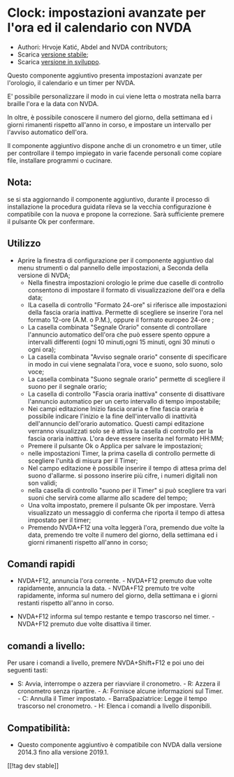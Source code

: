 # Clock: impostazioni avanzate per l'ora ed il calendario con NVDA #

* Authori: Hrvoje Katić, Abdel and NVDA contributors;
* Scarica [versione stabile][1];
* Scarica [versione in sviluppo][2].


Questo componente aggiuntivo presenta impostazioni avanzate per l'orologio,
il calendario e un timer per NVDA.

E' possibile personalizzare il modo in cui viene letta o mostrata nella
barra braille l'ora e la data con NVDA.

In oltre, è possibile conoscere il numero del giorno, della settimana ed i
giorni rimanenti rispetto all'anno in corso, e impostare un intervallo per
l'avviso automatico dell'ora.

Il componente aggiuntivo dispone anche di un cronometro e un timer, utile
per controllare il tempo impiegato in varie facende personali come copiare
file, installare programmi o cucinare.

## Nota:

se si sta aggiornando il componente aggiuntivo, durante il processo di
installazione la procedura guidata rileva se la vecchia configurazione è
compatibile con la nuova e propone la correzione. Sarà sufficiente premere
il pulsante Ok per confermare.

## Utilizzo

*	Aprire la finestra di configurazione per il componente aggiuntivo dal menu strumenti o dal pannello delle impostazioni, a Seconda della versione di NVDA;
	*	Nella finestra impostazioni orologio le prime due caselle di controllo consentono di impostare il formato di visualizzazione dell'ora e della data;
	*	ILa casella di controllo "Formato 24-ore" si riferisce alle impostazioni della fascia oraria inattiva. Permette di scegliere se inserire l'ora nel formato 12-ore (A.M. o  P.M.), oppure il formato europeo 24-ore ;
	*	La casella combinata "Segnale Orario" consente di controllare l'annuncio automatico dell'ora che può essere spento oppure a intervalli differenti (ogni 10 minuti,ogni 15 minuti, ogni 30 minuti o ogni ora);
	*	La casella combinata "Avviso segnale orario" consente di specificare in modo in cui viene segnalata l'ora, voce e suono, solo suono, solo voce;
	*	La casella combinata "Suono segnale orario" permette di scegliere il suono per il segnale orario;
	*	La casella di controllo "Fascia oraria inattiva" consente di disattivare l'annuncio automatico per un certo intervallo di tempo impostabile;
	*	Nei campi editazione Inizio fascia oraria e fine fascia oraria è possibile indicare l'inizio e la fine dell'intervallo di inattività dell'annuncio dell'orario automatico. Questi campi editazione verranno visualizzati solo se è attiva la casella di controllo per la fascia oraria inattiva. L'ora deve essere inserita nel formato HH:MM;
	*	Premere il pulsante Ok o Applica per salvare le impostazioni;
	*	nelle impostazioni Timer, la prima casella di controllo permette di scegliere l'unità di misura per il Timer;
	*	Nel campo editazione è possibile inserire il tempo di attesa prima del suono d'allarme. si possono inserire più cifre, i numeri digitali non son validi;
	*	nella casella di controllo "suono per il Timer" si può scegliere tra vari suoni che servirà come allarme allo scadere del tempo;
	*	Una volta impostato, premere il pulsante Ok per impostare. Verrà visualizzato un messaggio di conferma che riporta il tempo di attesa impostato per il timer;
	*	Premendo NVDA+F12 una volta leggerà l'ora, premendo due volte la data, premendo tre volte il numero del giorno, della settimana ed i giorni rimanenti rispetto all'anno in corso;

## Comandi rapidi

- NVDA+F12, annuncia l'ora corrente. - NVDA+F12 premuto  due volte
rapidamente, annuncia la data. - NVDA+F12 premuto tre volte rapidamente,
informa sul numero del giorno, della  settimana e i giorni restanti rispetto
all'anno in corso. 

- NVDA+F12 informa sul tempo restante e tempo trascorso nel timer. -
NVDA+F12 premuto due volte disattiva il timer.

## comandi a livello:

Per usare i comandi a livello, premere NVDA+Shift+F12 e poi uno dei seguenti
tasti:

- S: Avvia, interrompe o azzera per riavviare il cronometro. - R: Azzera il
cronometro senza ripartire. - A: Fornisce alcune informazioni sul Timer. -
C: Annulla il Timer impostato. - BarraSpaziatrice: Legge il tempo trascorso
nel cronometro. - H: Elenca i comandi a livello disponibili.

## Compatibilità:

- Questo componente aggiuntivo è compatibile con NVDA dalla versione 2014.3
fino alla versione 2019.1.

[[!tag dev stable]]

[1]: https://addons.nvda-project.org/files/get.php?file=cac

[2]: https://addons.nvda-project.org/files/get.php?file=cac-dev

